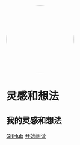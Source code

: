 <img width="180px" style="border-radius: 50%" bor src="https://s1.ax1x.com/2022/03/31/qW8NRK.jpg">

# 灵感和想法

## 我的灵感和想法

[GitHub](https://github.com/firefly1984982452/doc-idea) [开始阅读](/docs/think/about.md)
